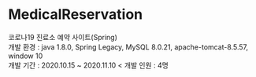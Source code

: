 # MedicalReservation
코로나19 진료소 예약 사이트(Spring)<br />
개발 환경 : java 1.8.0, Spring Legacy, MySQL 8.0.21, apache-tomcat-8.5.57, window 10<br />
개발 기간 : 2020.10.15 ~ 2020.11.10 <
개발 인원 : 4명 <br />
